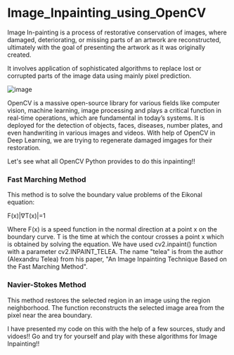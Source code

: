 # Image_Inpainting_using_OpenCV

Image In-painting is a process of restorative conservation of images, where damaged, deteriorating, or missing parts of an artwork are reconstructed, ultimately with the goal of presenting the artwork as it was originally created.

It involves application of sophisticated algorithms to replace lost or corrupted parts of the image data using mainly pixel prediction.

![image](https://user-images.githubusercontent.com/88997340/185057974-3a16e685-4209-4274-8fb9-88088645979f.png)

OpenCV is a massive open-source library for various fields like computer vision, machine learning, image processing and plays a critical function in real-time operations, which are fundamental in today’s systems. It is deployed for the detection of objects, faces, diseases, number plates, and even handwriting in various images and videos. With help of OpenCV in Deep Learning, we are trying to regenerate damaged imgages for their restoration.

Let's see what all OpenCV Python provides to do this inpainting!!

### Fast Marching Method

This method is to solve the boundary value problems of the Eikonal equation:

F(x)|∇T(x)|=1

Where F(x) is a speed function in the normal direction at a point x on the boundary curve. T is the time at which the contour crosses a point x which is obtained by solving the equation. We have used cv2.inpaint() function with a parameter cv2.INPAINT_TELEA. The name "telea" is from the author (Alexandru Telea) from his paper, "An Image Inpainting Technique Based on the Fast Marching Method".

### Navier-Stokes Method

This method restores the selected region in an image using the region neighborhood. The function reconstructs the selected image area from the pixel near the area boundary.

I have presented my code on this with the help of a few sources, study and vidoes!! Go and try for yourself and play with these algorithms for Image Inpainting!!

